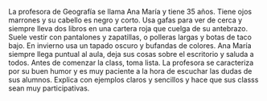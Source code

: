 La profesora de Geografía se llama Ana María y tiene 35 años. 
Tiene ojos marrones y su cabello es negro y corto. 
Usa gafas para ver de cerca y siempre lleva dos libros en una cartera roja que cuelga de su antebrazo. Suele vestir con pantalones y zapatillas, o polleras largas y botas de taco bajo. 
En invierno usa un tapado oscuro y bufandas de colores.
Ana María siempre llega puntual al aula, deja sus cosas sobre el escritorio y saluda a todos. 
Antes de comenzar la class, toma lista. 
La profesora se caracteriza por su buen humor y es muy paciente a la hora de escuchar las dudas de sus alumnos. 
Explica con ejemplos claros y sencillos y hace que sus classs sean muy participativas.  